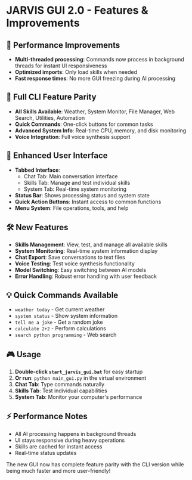 # JARVIS GUI 2.0 - Features & Improvements

## 🚀 Performance Improvements
- **Multi-threaded processing**: Commands now process in background threads for instant UI responsiveness
- **Optimized imports**: Only load skills when needed
- **Fast response times**: No more GUI freezing during AI processing

## 🎯 Full CLI Feature Parity
- **All Skills Available**: Weather, System Monitor, File Manager, Web Search, Utilities, Automation
- **Quick Commands**: One-click buttons for common tasks
- **Advanced System Info**: Real-time CPU, memory, and disk monitoring
- **Voice Integration**: Full voice synthesis support

## 🎨 Enhanced User Interface
- **Tabbed Interface**: 
  - Chat Tab: Main conversation interface
  - Skills Tab: Manage and test individual skills
  - System Tab: Real-time system monitoring
- **Status Bar**: Shows processing status and system state
- **Quick Action Buttons**: Instant access to common functions
- **Menu System**: File operations, tools, and help

## 🛠️ New Features
- **Skills Management**: View, test, and manage all available skills
- **System Monitoring**: Real-time system information display
- **Chat Export**: Save conversations to text files
- **Voice Testing**: Test voice synthesis functionality
- **Model Switching**: Easy switching between AI models
- **Error Handling**: Robust error handling with user feedback

## 💡 Quick Commands Available
- `weather today` - Get current weather
- `system status` - Show system information  
- `tell me a joke` - Get a random joke
- `calculate 2+2` - Perform calculations
- `search python programming` - Web search

## 🎮 Usage
1. **Double-click `start_jarvis_gui.bat`** for easy startup
2. **Or run**: `python main_gui.py` in the virtual environment
3. **Chat Tab**: Type commands naturally
4. **Skills Tab**: Test individual capabilities
5. **System Tab**: Monitor your computer's performance

## ⚡ Performance Notes
- All AI processing happens in background threads
- UI stays responsive during heavy operations
- Skills are cached for instant access
- Real-time status updates

The new GUI now has complete feature parity with the CLI version while being much faster and more user-friendly!
